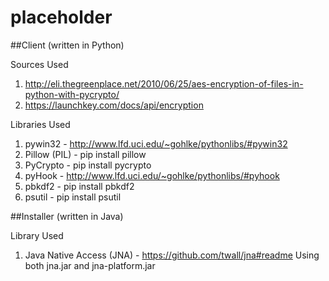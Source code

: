 placeholder
===========

##Client (written in Python)

Sources Used

1. http://eli.thegreenplace.net/2010/06/25/aes-encryption-of-files-in-python-with-pycrypto/
2. https://launchkey.com/docs/api/encryption

Libraries Used

1. pywin32 - http://www.lfd.uci.edu/~gohlke/pythonlibs/#pywin32
2. Pillow (PIL) - pip install pillow
3. PyCrypto - pip install pycrypto
4. pyHook - http://www.lfd.uci.edu/~gohlke/pythonlibs/#pyhook
5. pbkdf2 - pip install pbkdf2
6. psutil - pip install psutil

##Installer (written in Java)

Library Used

1. Java Native Access (JNA) - https://github.com/twall/jna#readme
    Using both jna.jar and jna-platform.jar
